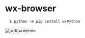 # wx-browser

```shell
  $ python -m pip install wxPython
```

![зображення](https://github.com/isaweye/wx-browser/assets/130868496/78b5cd77-f137-4984-bfc2-bdac17259626)

